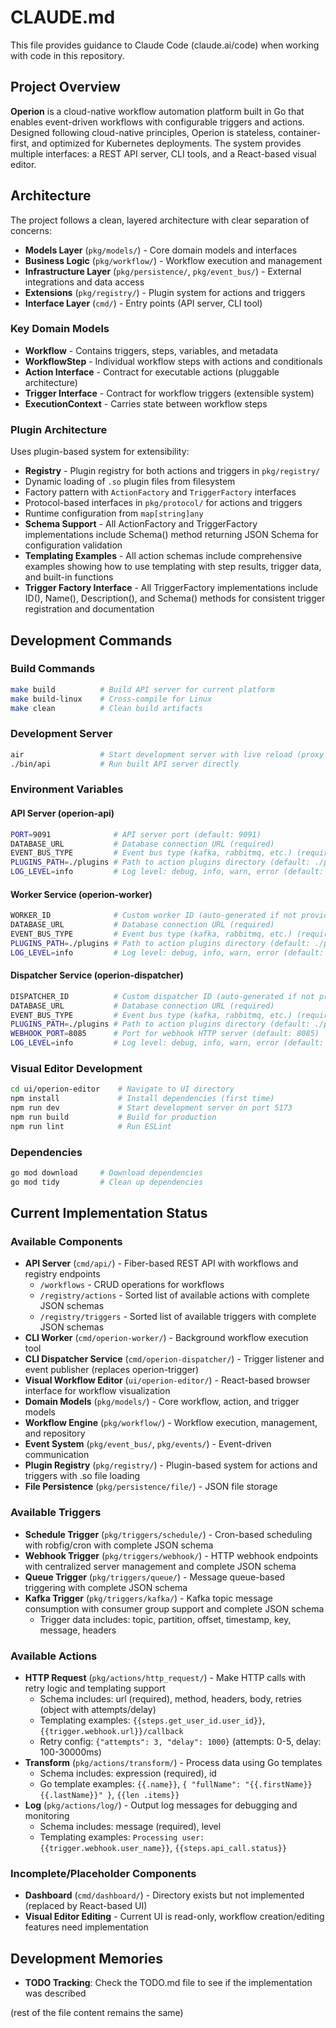 # CLAUDE.md

This file provides guidance to Claude Code (claude.ai/code) when working with code in this repository.

## Project Overview

**Operion** is a cloud-native workflow automation platform built in Go that enables event-driven workflows with configurable triggers and actions. Designed following cloud-native principles, Operion is stateless, container-first, and optimized for Kubernetes deployments. The system provides multiple interfaces: a REST API server, CLI tools, and a React-based visual editor.

## Architecture

The project follows a clean, layered architecture with clear separation of concerns:

- **Models Layer** (`pkg/models/`) - Core domain models and interfaces
- **Business Logic** (`pkg/workflow/`) - Workflow execution and management
- **Infrastructure Layer** (`pkg/persistence/`, `pkg/event_bus/`) - External integrations and data access
- **Extensions** (`pkg/registry/`) - Plugin system for actions and triggers
- **Interface Layer** (`cmd/`) - Entry points (API server, CLI tool)

### Key Domain Models

- **Workflow** - Contains triggers, steps, variables, and metadata
- **WorkflowStep** - Individual workflow steps with actions and conditionals
- **Action Interface** - Contract for executable actions (pluggable architecture)
- **Trigger Interface** - Contract for workflow triggers (extensible system)
- **ExecutionContext** - Carries state between workflow steps

### Plugin Architecture

Uses plugin-based system for extensibility:
- **Registry** - Plugin registry for both actions and triggers in `pkg/registry/`
- Dynamic loading of `.so` plugin files from filesystem
- Factory pattern with `ActionFactory` and `TriggerFactory` interfaces
- Protocol-based interfaces in `pkg/protocol/` for actions and triggers
- Runtime configuration from `map[string]any`
- **Schema Support** - All ActionFactory and TriggerFactory implementations include Schema() method returning JSON Schema for configuration validation
- **Templating Examples** - All action schemas include comprehensive examples showing how to use templating with step results, trigger data, and built-in functions
- **Trigger Factory Interface** - All TriggerFactory implementations include ID(), Name(), Description(), and Schema() methods for consistent trigger registration and documentation

## Development Commands

### Build Commands
```bash
make build          # Build API server for current platform
make build-linux    # Cross-compile for Linux
make clean          # Clean build artifacts
```

### Development Server
```bash
air                 # Start development server with live reload (proxy on port 3001, app on port 3000)
./bin/api           # Run built API server directly
```

### Environment Variables

#### API Server (operion-api)
```bash
PORT=9091              # API server port (default: 9091)
DATABASE_URL           # Database connection URL (required)
EVENT_BUS_TYPE         # Event bus type (kafka, rabbitmq, etc.) (required)
PLUGINS_PATH=./plugins # Path to action plugins directory (default: ./plugins)
LOG_LEVEL=info         # Log level: debug, info, warn, error (default: info)
```

#### Worker Service (operion-worker)
```bash
WORKER_ID              # Custom worker ID (auto-generated if not provided)
DATABASE_URL           # Database connection URL (required)
EVENT_BUS_TYPE         # Event bus type (kafka, rabbitmq, etc.) (required)
PLUGINS_PATH=./plugins # Path to action plugins directory (default: ./plugins)
LOG_LEVEL=info         # Log level: debug, info, warn, error (default: info)
```

#### Dispatcher Service (operion-dispatcher)
```bash
DISPATCHER_ID          # Custom dispatcher ID (auto-generated if not provided)
DATABASE_URL           # Database connection URL (required)
EVENT_BUS_TYPE         # Event bus type (kafka, rabbitmq, etc.) (required)
PLUGINS_PATH=./plugins # Path to action plugins directory (default: ./plugins)
WEBHOOK_PORT=8085      # Port for webhook HTTP server (default: 8085)
LOG_LEVEL=info         # Log level: debug, info, warn, error (default: info)
```

### Visual Editor Development
```bash
cd ui/operion-editor    # Navigate to UI directory
npm install             # Install dependencies (first time)
npm run dev             # Start development server on port 5173
npm run build           # Build for production
npm run lint            # Run ESLint
```

### Dependencies
```bash
go mod download     # Download dependencies
go mod tidy         # Clean up dependencies
```

## Current Implementation Status

### Available Components
- **API Server** (`cmd/api/`) - Fiber-based REST API with workflows and registry endpoints
  - `/workflows` - CRUD operations for workflows
  - `/registry/actions` - Sorted list of available actions with complete JSON schemas
  - `/registry/triggers` - Sorted list of available triggers with complete JSON schemas
- **CLI Worker** (`cmd/operion-worker/`) - Background workflow execution tool
- **CLI Dispatcher Service** (`cmd/operion-dispatcher/`) - Trigger listener and event publisher (replaces operion-trigger)
- **Visual Workflow Editor** (`ui/operion-editor/`) - React-based browser interface for workflow visualization
- **Domain Models** (`pkg/models/`) - Core workflow, action, and trigger models
- **Workflow Engine** (`pkg/workflow/`) - Workflow execution, management, and repository
- **Event System** (`pkg/event_bus/`, `pkg/events/`) - Event-driven communication
- **Plugin Registry** (`pkg/registry/`) - Plugin-based system for actions and triggers with .so file loading
- **File Persistence** (`pkg/persistence/file/`) - JSON file storage

### Available Triggers
- **Schedule Trigger** (`pkg/triggers/schedule/`) - Cron-based scheduling with robfig/cron with complete JSON schema
- **Webhook Trigger** (`pkg/triggers/webhook/`) - HTTP webhook endpoints with centralized server management and complete JSON schema
- **Queue Trigger** (`pkg/triggers/queue/`) - Message queue-based triggering with complete JSON schema
- **Kafka Trigger** (`pkg/triggers/kafka/`) - Kafka topic message consumption with consumer group support and complete JSON schema
  - Trigger data includes: topic, partition, offset, timestamp, key, message, headers

### Available Actions
- **HTTP Request** (`pkg/actions/http_request/`) - Make HTTP calls with retry logic and templating support
  - Schema includes: url (required), method, headers, body, retries (object with attempts/delay)
  - Templating examples: `{{steps.get_user_id.user_id}}`, `{{trigger.webhook.url}}/callback`
  - Retry config: `{"attempts": 3, "delay": 1000}` (attempts: 0-5, delay: 100-30000ms)
- **Transform** (`pkg/actions/transform/`) - Process data using Go templates
  - Schema includes: expression (required), id
  - Go template examples: `{{.name}}`, `{ "fullName": "{{.firstName}} {{.lastName}}" }`, `{{len .items}}`
- **Log** (`pkg/actions/log/`) - Output log messages for debugging and monitoring
  - Schema includes: message (required), level
  - Templating examples: `Processing user: {{trigger.webhook.user_name}}`, `{{steps.api_call.status}}`

### Incomplete/Placeholder Components
- **Dashboard** (`cmd/dashboard/`) - Directory exists but not implemented (replaced by React-based UI)
- **Visual Editor Editing** - Current UI is read-only, workflow creation/editing features need implementation

## Development Memories

- **TODO Tracking**: Check the TODO.md file to see if the implementation was described

(rest of the file content remains the same)